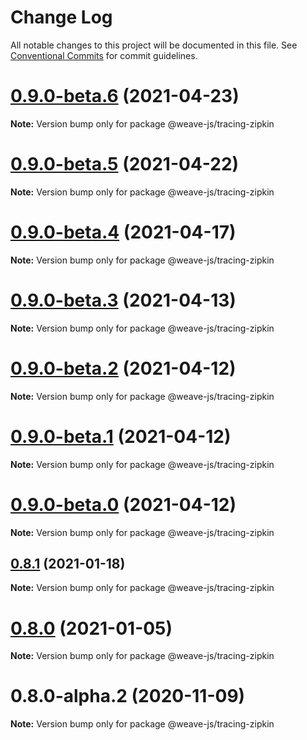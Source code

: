 # Change Log

All notable changes to this project will be documented in this file.
See [Conventional Commits](https://conventionalcommits.org) for commit guidelines.

# [0.9.0-beta.6](https://github.com/weave-microservices/weave/compare/@weave-js/tracing-zipkin@0.9.0-beta.5...@weave-js/tracing-zipkin@0.9.0-beta.6) (2021-04-23)

**Note:** Version bump only for package @weave-js/tracing-zipkin





# [0.9.0-beta.5](https://github.com/weave-microservices/weave/compare/@weave-js/tracing-zipkin@0.9.0-beta.4...@weave-js/tracing-zipkin@0.9.0-beta.5) (2021-04-22)

**Note:** Version bump only for package @weave-js/tracing-zipkin





# [0.9.0-beta.4](https://github.com/weave-microservices/weave/compare/@weave-js/tracing-zipkin@0.9.0-beta.3...@weave-js/tracing-zipkin@0.9.0-beta.4) (2021-04-17)

**Note:** Version bump only for package @weave-js/tracing-zipkin





# [0.9.0-beta.3](https://github.com/weave-microservices/weave/compare/@weave-js/tracing-zipkin@0.9.0-beta.2...@weave-js/tracing-zipkin@0.9.0-beta.3) (2021-04-13)

**Note:** Version bump only for package @weave-js/tracing-zipkin





# [0.9.0-beta.2](https://github.com/weave-microservices/weave/compare/@weave-js/tracing-zipkin@0.9.0-beta.1...@weave-js/tracing-zipkin@0.9.0-beta.2) (2021-04-12)

**Note:** Version bump only for package @weave-js/tracing-zipkin





# [0.9.0-beta.1](https://github.com/weave-microservices/weave/compare/@weave-js/tracing-zipkin@0.9.0-beta.0...@weave-js/tracing-zipkin@0.9.0-beta.1) (2021-04-12)

**Note:** Version bump only for package @weave-js/tracing-zipkin





# [0.9.0-beta.0](https://github.com/weave-microservices/weave/compare/@weave-js/tracing-zipkin@0.8.1...@weave-js/tracing-zipkin@0.9.0-beta.0) (2021-04-12)

**Note:** Version bump only for package @weave-js/tracing-zipkin





## [0.8.1](https://github.com/weave-microservices/weave/compare/@weave-js/tracing-zipkin@0.8.0...@weave-js/tracing-zipkin@0.8.1) (2021-01-18)

**Note:** Version bump only for package @weave-js/tracing-zipkin





# [0.8.0](https://github.com/weave-microservices/weave/compare/@weave-js/tracing-zipkin@0.8.0-alpha.2...@weave-js/tracing-zipkin@0.8.0) (2021-01-05)

**Note:** Version bump only for package @weave-js/tracing-zipkin





# 0.8.0-alpha.2 (2020-11-09)

**Note:** Version bump only for package @weave-js/tracing-zipkin
